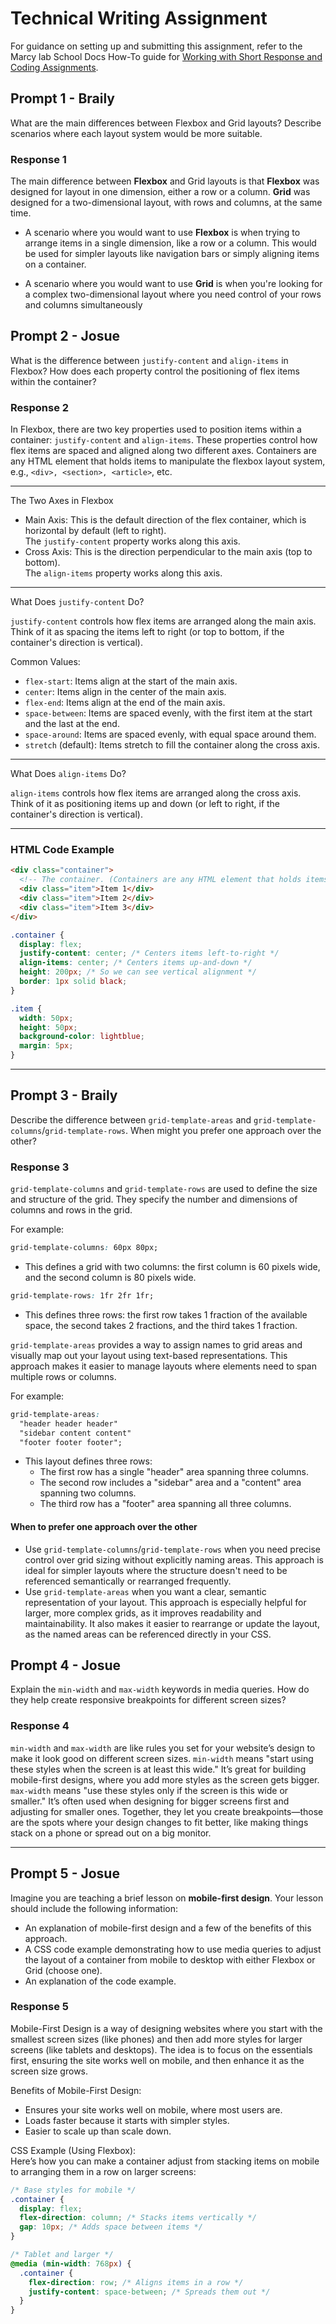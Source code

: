 # Technical Writing Assignment

For guidance on setting up and submitting this assignment, refer to the Marcy lab School Docs How-To guide for [Working with Short Response and Coding Assignments](https://marcylabschool.gitbook.io/marcy-lab-school-docs/fullstack-curriculum/how-tos/working-with-assignments#how-to-work-on-assignments).

## Prompt 1 - Braily

What are the main differences between Flexbox and Grid layouts? Describe scenarios where each layout system would be more suitable.

### Response 1

The main difference between **Flexbox** and Grid layouts is that **Flexbox** was designed for layout in one dimension, either a row or a column. **Grid** was designed for a two-dimensional layout, with rows and columns, at the same time.

- A scenario where you would want to use **Flexbox** is when trying to arrange items in a single dimension, like a row or a column. This would be used for simpler layouts like navigation bars or simply aligning items on a container.

- A scenario where you would want to use **Grid** is when you're looking for a complex two-dimensional layout where you need control of your rows and columns simultaneously

## Prompt 2 - Josue

What is the difference between `justify-content` and `align-items` in Flexbox? How does each property control the positioning of flex items within the container?

### Response 2

In Flexbox, there are two key properties used to position items within a container: `justify-content` and `align-items`. These properties control how flex items are spaced and aligned along two different axes. Containers are any HTML element that holds items to manipulate the flexbox layout system, e.g., `<div>, <section>, <article>`, etc.

---

The Two Axes in Flexbox

- Main Axis: This is the default direction of the flex container, which is horizontal by default (left to right).  
  The `justify-content` property works along this axis.
- Cross Axis: This is the direction perpendicular to the main axis (top to bottom).  
  The `align-items` property works along this axis.

---

What Does `justify-content` Do?

`justify-content` controls how flex items are arranged along the main axis. Think of it as spacing the items left to right (or top to bottom, if the container's direction is vertical).

Common Values:

- `flex-start`: Items align at the start of the main axis.
- `center`: Items align in the center of the main axis.
- `flex-end`: Items align at the end of the main axis.
- `space-between`: Items are spaced evenly, with the first item at the start and the last at the end.
- `space-around`: Items are spaced evenly, with equal space around them.
- `stretch` (default): Items stretch to fill the container along the cross axis.

---

What Does `align-items` Do?

`align-items` controls how flex items are arranged along the cross axis. Think of it as positioning items up and down (or left to right, if the container's direction is vertical).

---

### HTML Code Example

```html
<div class="container">
  <!-- The container. (Containers are any HTML element that holds items to manipulate the flexbox layout system, e.g., <div>, <section>, <article>, etc.) -->
  <div class="item">Item 1</div>
  <div class="item">Item 2</div>
  <div class="item">Item 3</div>
</div>
```

```css
.container {
  display: flex;
  justify-content: center; /* Centers items left-to-right */
  align-items: center; /* Centers items up-and-down */
  height: 200px; /* So we can see vertical alignment */
  border: 1px solid black;
}

.item {
  width: 50px;
  height: 50px;
  background-color: lightblue;
  margin: 5px;
}
```

---

## Prompt 3 - Braily

Describe the difference between `grid-template-areas` and `grid-template-columns`/`grid-template-rows`. When might you prefer one approach over the other?

### Response 3

`grid-template-columns` and `grid-template-rows` are used to define the size and structure of the grid. They specify the number and dimensions of columns and rows in the grid.

For example:

```css
grid-template-columns: 60px 80px;
```

- This defines a grid with two columns: the first column is 60 pixels wide, and the second column is 80 pixels wide.

```css
grid-template-rows: 1fr 2fr 1fr;
```

- This defines three rows: the first row takes 1 fraction of the available space, the second takes 2 fractions, and the third takes 1 fraction.

`grid-template-areas` provides a way to assign names to grid areas and visually map out your layout using text-based representations. This approach makes it easier to manage layouts where elements need to span multiple rows or columns.

For example:

```css
grid-template-areas: 
  "header header header"
  "sidebar content content"
  "footer footer footer";
```

- This layout defines three rows:
  - The first row has a single "header" area spanning three columns.
  - The second row includes a "sidebar" area and a "content" area spanning two columns.
  - The third row has a "footer" area spanning all three columns.

#### When to prefer one approach over the other
- Use `grid-template-columns`/`grid-template-rows` when you need precise control over grid sizing without explicitly naming areas. This approach is ideal for simpler layouts where the structure doesn't need to be referenced semantically or rearranged frequently.
- Use `grid-template-areas` when you want a clear, semantic representation of your layout. This approach is especially helpful for larger, more complex grids, as it improves readability and maintainability. It also makes it easier to rearrange or update the layout, as the named areas can be referenced directly in your CSS.


## Prompt 4 - Josue

Explain the `min-width` and `max-width` keywords in media queries. How do they help create responsive breakpoints for different screen sizes?

### Response 4

`min-width` and `max-width` are like rules you set for your website’s design to make it look good on different screen sizes. `min-width` means "start using these styles when the screen is at least this wide." It’s great for building mobile-first designs, where you add more styles as the screen gets bigger. `max-width` means "use these styles only if the screen is this wide or smaller." It’s often used when designing for bigger screens first and adjusting for smaller ones. Together, they let you create breakpoints—those are the spots where your design changes to fit better, like making things stack on a phone or spread out on a big monitor.

---

## Prompt 5 - Josue

Imagine you are teaching a brief lesson on **mobile-first design**. Your lesson should include the following information:

- An explanation of mobile-first design and a few of the benefits of this approach.
- A CSS code example demonstrating how to use media queries to adjust the layout of a container from mobile to desktop with either Flexbox or Grid (choose one).
- An explanation of the code example.

### Response 5

Mobile-First Design is a way of designing websites where you start with the smallest screen sizes (like phones) and then add more styles for larger screens (like tablets and desktops). The idea is to focus on the essentials first, ensuring the site works well on mobile, and then enhance it as the screen size grows.

Benefits of Mobile-First Design:

- Ensures your site works well on mobile, where most users are.
- Loads faster because it starts with simpler styles.
- Easier to scale up than scale down.

CSS Example (Using Flexbox):  
Here’s how you can make a container adjust from stacking items on mobile to arranging them in a row on larger screens:

```css
/* Base styles for mobile */
.container {
  display: flex;
  flex-direction: column; /* Stacks items vertically */
  gap: 10px; /* Adds space between items */
}

/* Tablet and larger */
@media (min-width: 768px) {
  .container {
    flex-direction: row; /* Aligns items in a row */
    justify-content: space-between; /* Spreads them out */
  }
}
```
